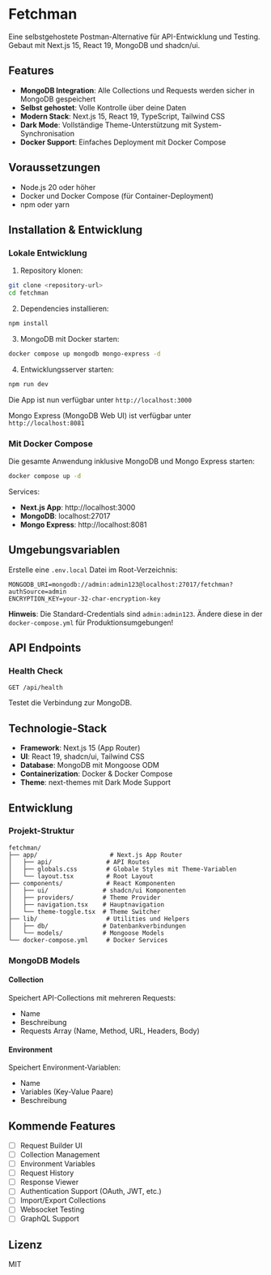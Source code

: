 # Fetchman

Eine selbstgehostete Postman-Alternative für API-Entwicklung und Testing. Gebaut mit Next.js 15, React 19, MongoDB und shadcn/ui.

## Features

- **MongoDB Integration**: Alle Collections und Requests werden sicher in MongoDB gespeichert
- **Selbst gehostet**: Volle Kontrolle über deine Daten
- **Modern Stack**: Next.js 15, React 19, TypeScript, Tailwind CSS
- **Dark Mode**: Vollständige Theme-Unterstützung mit System-Synchronisation
- **Docker Support**: Einfaches Deployment mit Docker Compose

## Voraussetzungen

- Node.js 20 oder höher
- Docker und Docker Compose (für Container-Deployment)
- npm oder yarn

## Installation & Entwicklung

### Lokale Entwicklung

1. Repository klonen:
```bash
git clone <repository-url>
cd fetchman
```

2. Dependencies installieren:
```bash
npm install
```

3. MongoDB mit Docker starten:
```bash
docker compose up mongodb mongo-express -d
```

4. Entwicklungsserver starten:
```bash
npm run dev
```

Die App ist nun verfügbar unter `http://localhost:3000`

Mongo Express (MongoDB Web UI) ist verfügbar unter `http://localhost:8081`

### Mit Docker Compose

Die gesamte Anwendung inklusive MongoDB und Mongo Express starten:

```bash
docker compose up -d
```

Services:
- **Next.js App**: http://localhost:3000
- **MongoDB**: localhost:27017
- **Mongo Express**: http://localhost:8081

## Umgebungsvariablen

Erstelle eine `.env.local` Datei im Root-Verzeichnis:

```env
MONGODB_URI=mongodb://admin:admin123@localhost:27017/fetchman?authSource=admin
ENCRYPTION_KEY=your-32-char-encryption-key
```

**Hinweis**: Die Standard-Credentials sind `admin:admin123`. Ändere diese in der `docker-compose.yml` für Produktionsumgebungen!

## API Endpoints

### Health Check
```
GET /api/health
```
Testet die Verbindung zur MongoDB.

## Technologie-Stack

- **Framework**: Next.js 15 (App Router)
- **UI**: React 19, shadcn/ui, Tailwind CSS
- **Database**: MongoDB mit Mongoose ODM
- **Containerization**: Docker & Docker Compose
- **Theme**: next-themes mit Dark Mode Support

## Entwicklung

### Projekt-Struktur

```
fetchman/
├── app/                    # Next.js App Router
│   ├── api/               # API Routes
│   ├── globals.css        # Globale Styles mit Theme-Variablen
│   └── layout.tsx         # Root Layout
├── components/            # React Komponenten
│   ├── ui/               # shadcn/ui Komponenten
│   ├── providers/        # Theme Provider
│   ├── navigation.tsx    # Hauptnavigation
│   └── theme-toggle.tsx  # Theme Switcher
├── lib/                   # Utilities und Helpers
│   ├── db/               # Datenbankverbindungen
│   └── models/           # Mongoose Models
└── docker-compose.yml     # Docker Services
```

### MongoDB Models

#### Collection
Speichert API-Collections mit mehreren Requests:
- Name
- Beschreibung
- Requests Array (Name, Method, URL, Headers, Body)

#### Environment
Speichert Environment-Variablen:
- Name
- Variables (Key-Value Paare)
- Beschreibung

## Kommende Features

- [ ] Request Builder UI
- [ ] Collection Management
- [ ] Environment Variables
- [ ] Request History
- [ ] Response Viewer
- [ ] Authentication Support (OAuth, JWT, etc.)
- [ ] Import/Export Collections
- [ ] Websocket Testing
- [ ] GraphQL Support

## Lizenz

MIT
